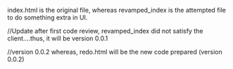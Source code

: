 index.html is the original file, whereas revamped_index is the attempted file to do something extra in UI.

//Update
after first code review, revamped_index did not satisfy the client....thus, it will be version 0.0.1


//version 0.0.2
whereas,
redo.html will be the new code prepared (version 0.0.2)
